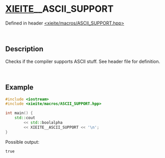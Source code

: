 # [XIEITE](../../macros.md)\_\_ASCII\_SUPPORT
Defined in header [<xieite/macros/ASCII_SUPPORT.hpp>](../../include/xieite/macros/ASCII_SUPPORT.hpp)

&nbsp;

## Description
Checks if the compiler supports ASCII stuff. See header file for definition.

&nbsp;

## Example
```cpp
#include <iostream>
#include <xieite/macros/ASCII_SUPPORT.hpp>

int main() {
    std::cout
        << std::boolalpha
        << XIEITE__ASCII_SUPPORT << '\n';
}
```
Possible output:
```
true
```
